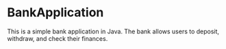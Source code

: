 # BankApplication
This is a simple bank application in Java. The bank allows users to deposit, withdraw, and check their finances.
